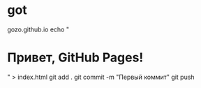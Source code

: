 # got
gozo.github.io
echo "<h1>Привет, GitHub Pages!</h1>" > index.html
git add .
git commit -m "Первый коммит"
git push
